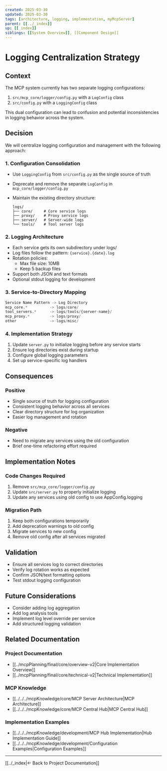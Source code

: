 ```yaml
---
created: 2025-03-30
updated: 2025-03-30
tags: [architecture, logging, implementation, myMcpServer]
parent: [[../_index]]
up: [[_index]]
siblings: [[System Overview]], [[Component Design]]
---
```


# Logging Centralization Strategy

## Context

The MCP system currently has two separate logging configurations:

1. `src/mcp_core/logger/config.py` with a `LogConfig` class
2. `src/config.py` with a `LoggingConfig` class

This dual configuration can lead to confusion and potential inconsistencies in logging behavior across the system.

## Decision

We will centralize logging configuration and management with the following approach:

### 1. Configuration Consolidation

- Use `LoggingConfig` from `src/config.py` as the single source of truth
- Deprecate and remove the separate `LogConfig` in `mcp_core/logger/config.py`
- Maintain the existing directory structure:

  ```
  logs/
  ├── core/     # Core service logs
  ├── proxy/    # Proxy service logs
  ├── server/   # Server-wide logs
  └── tools/    # Tool server logs
  ```

### 2. Logging Architecture

- Each service gets its own subdirectory under logs/
- Log files follow the pattern: `{service}.{date}.log`
- Rotation policies:
  - Max file size: 10MB
  - Keep 5 backup files
- Support both JSON and text formats
- Optional stdout logging for development

### 3. Service-to-Directory Mapping

```python
Service Name Pattern -> Log Directory
mcp_core.*          -> logs/core/
tool_servers.*      -> logs/tools/{server-name}/
mcp_proxy.*         -> logs/proxy/
other               -> logs/misc/
```

### 4. Implementation Strategy

1. Update `server.py` to initialize logging before any service starts
2. Ensure log directories exist during startup
3. Configure global logging parameters
4. Set up service-specific log handlers

## Consequences

### Positive

- Single source of truth for logging configuration
- Consistent logging behavior across all services
- Clear directory structure for log organization
- Easier log management and rotation

### Negative

- Need to migrate any services using the old configuration
- Brief one-time refactoring effort required

## Implementation Notes

### Code Changes Required

1. Remove `src/mcp_core/logger/config.py`
2. Update `src/server.py` to properly initialize logging
3. Update any services using old config to use AppConfig.logging

### Migration Path

1. Keep both configurations temporarily
2. Add deprecation warnings to old config
3. Migrate services to new config
4. Remove old config after all services migrated

## Validation

- Ensure all services log to correct directories
- Verify log rotation works as expected
- Confirm JSON/text formatting options
- Test stdout logging configuration

## Future Considerations

- Consider adding log aggregation
- Add log analysis tools
- Implement log level override per service
- Add structured logging validation

## Related Documentation

### Project Documentation

- [[../mcpPlanning/final/core/overview-v2|Core Implementation Overview]]
- [[../mcpPlanning/final/core/technical-v2|Technical Implementation]]

### MCP Knowledge

- [[../../../mcpKnowledge/core/MCP Server Architecture|MCP Architecture]]
- [[../../../mcpKnowledge/core/MCP Central Hub|MCP Central Hub]]

### Implementation Examples

- [[../../../mcpKnowledge/development/MCP Hub Implementation|Hub Implementation Guide]]
- [[../../../mcpKnowledge/development/Configuration Examples|Configuration Examples]]

---

[[../_index|← Back to Project Documentation]]
